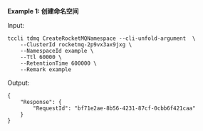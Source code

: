 **Example 1: 创建命名空间**



Input: 

```
tccli tdmq CreateRocketMQNamespace --cli-unfold-argument  \
    --ClusterId rocketmq-2p9vx3ax9jxg \
    --NamespaceId example \
    --Ttl 60000 \
    --RetentionTime 600000 \
    --Remark example
```

Output: 
```
{
    "Response": {
        "RequestId": "bf71e2ae-8b56-4231-87cf-0cbb6f421caa"
    }
}
```


